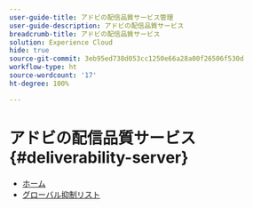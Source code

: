 ```yaml
---
user-guide-title: アドビの配信品質サービス管理
user-guide-description: アドビの配信品質サービス
breadcrumb-title: アドビの配信品質サービス
solution: Experience Cloud
hide: true
source-git-commit: 3eb95ed738d053cc1250e66a28a00f26506f530d
workflow-type: ht
source-wordcount: '17'
ht-degree: 100%

---
```


# アドビの配信品質サービス {#deliverability-server}

* [ホーム](home.md)
* [グローバル抑制リスト](global-suppression-list.md)
